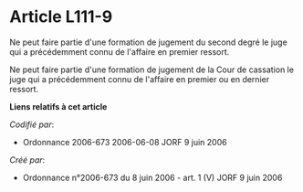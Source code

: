# Article L111-9

Ne peut faire partie d'une formation de jugement du second degré le juge qui a précédemment connu de l'affaire en premier
ressort.

Ne peut faire partie d'une formation de jugement de la Cour de cassation le juge qui a précédemment connu de l'affaire en
premier ou en dernier ressort.

**Liens relatifs à cet article**

_Codifié par_:

  - Ordonnance 2006-673 2006-06-08 JORF 9 juin 2006

_Créé par_:

  - Ordonnance n°2006-673 du 8 juin 2006 - art. 1 (V) JORF 9 juin 2006
